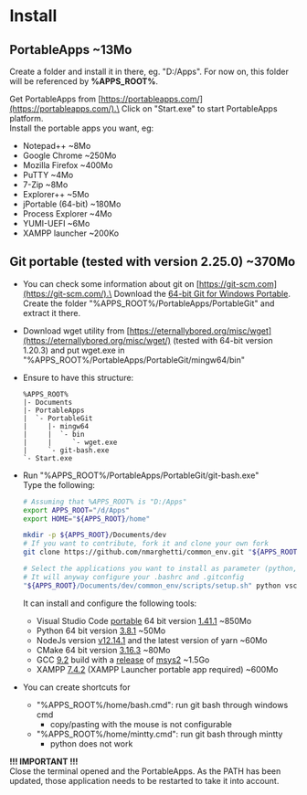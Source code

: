# Install

## PortableApps ~13Mo

Create a folder and install it in there, eg. "D:/Apps". For now on, this folder will be referenced by **%APPS_ROOT%**.

Get PortableApps from [https://portableapps.com/](https://portableapps.com/).\
Click on "Start.exe" to start PortableApps platform.\
Install the portable apps you want, eg:

- Notepad++ ~8Mo
- Google Chrome ~250Mo
- Mozilla Firefox ~400Mo
- PuTTY ~4Mo
- 7-Zip ~8Mo
- Explorer++ ~5Mo
- jPortable (64-bit) ~180Mo
- Process Explorer ~4Mo
- YUMI-UEFI ~6Mo
- XAMPP launcher ~200Ko

## Git portable (tested with version 2.25.0) ~370Mo

- You can check some information about git on [https://git-scm.com](https://git-scm.com/).\
  Download the [64-bit Git for Windows Portable](https://github.com/git-for-windows/git/releases/download/v2.25.0.windows.1/PortableGit-2.25.0-64-bit.7z.exe).\
  Create the folder "%APPS_ROOT%/PortableApps/PortableGit" and extract it there.
- Download wget utility from [https://eternallybored.org/misc/wget](https://eternallybored.org/misc/wget/) (tested with 64-bit version 1.20.3) and put wget.exe in "%APPS_ROOT%/PortableApps/PortableGit/mingw64/bin"
- Ensure to have this structure:

  ```text
  %APPS_ROOT%
  |- Documents
  |- PortableApps
  |  `- PortableGit
  |     |- mingw64
  |     |  `- bin
  |     |     `- wget.exe
  |     `- git-bash.exe
  `- Start.exe
  ```

- Run "%APPS_ROOT%/PortableApps/PortableGit/git-bash.exe"\
  Type the following:

  ```bash
  # Assuming that %APPS_ROOT% is "D:/Apps"
  export APPS_ROOT="/d/Apps"
  export HOME="${APPS_ROOT}/home"

  mkdir -p ${APPS_ROOT}/Documents/dev
  # If you want to contribute, fork it and clone your own fork
  git clone https://github.com/nmarghetti/common_env.git "${APPS_ROOT}/Documents/dev/common_env"

  # Select the applications you want to install as parameter (python, vscode, node, cpp, xampp or all if you want them all)
  # It will anyway configure your .bashrc and .gitconfig
  "${APPS_ROOT}/Documents/dev/common_env/scripts/setup.sh" python vscode
  ```

  It can install and configure the following tools:

  - Visual Studio Code [portable](https://code.visualstudio.com/docs/editor/portable) 64 bit version [1.41.1](https://code.visualstudio.com/download) ~850Mo
  - Python 64 bit version [3.8.1](https://www.python.org/downloads/release/python-381/) ~50Mo
  - NodeJs version [v12.14.1](https://nodejs.org/dist/v12.14.1/) and the latest version of yarn ~60Mo
  - CMake 64 bit version [3.16.3](https://github.com/Kitware/CMake/releases/download/v3.16.3/cmake-3.16.3-win64-x64.zip) ~80Mo
  - GCC [9.2](https://gcc.gnu.org/onlinedocs/) build with a [release](http://repo.msys2.org/distrib/x86_64/) of [msys2](https://www.msys2.org/) ~1.5Go
  - XAMPP [7.4.2](https://www.apachefriends.org/download.html) (XAMPP Launcher portable app required) ~600Mo

- You can create shortcuts for
  - "%APPS_ROOT%/home/bash.cmd": run git bash through windows cmd
    - copy/pasting with the mouse is not configurable
  - "%APPS_ROOT%/home/mintty.cmd": run git bash through mintty
    - python does not work

**!!! IMPORTANT !!!**\
Close the terminal opened and the PortableApps. As the PATH has been updated, those application needs to be restarted to take it into account.
